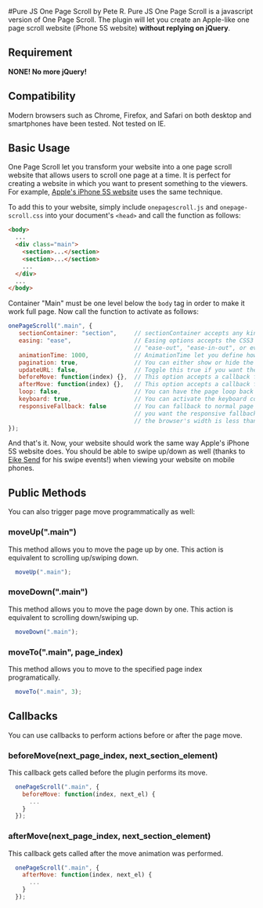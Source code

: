 #Pure JS One Page Scroll by Pete R.
Pure JS One Page Scroll is a javascript version of One Page Scroll. The plugin will let you create an Apple-like one page scroll website (iPhone 5S website) **without replying on jQuery**.

## Requirement
**NONE! No more jQuery!**

## Compatibility
Modern browsers such as Chrome, Firefox, and Safari on both desktop and smartphones have been tested. Not tested on IE.

## Basic Usage
One Page Scroll let you transform your website into a one page scroll website that allows users to scroll one page at a time. It is perfect for creating a website in which you want to present something to the viewers. For example, [Apple's iPhone 5S website](http://www.apple.com/iphone-5s/) uses the same technique.


To add this to your website, simply include `onepagescroll.js` and `onepage-scroll.css` into your document's `<head>` and call the function as follows:

````html
<body>
  ...
  <div class="main">
    <section>...</section>
    <section>...</section>
    ...
  </div>
  ...
</body>
````
Container "Main" must be one level below the `body` tag in order to make it work full page. Now call the function to activate as follows:
 
````javascript
onePageScroll(".main", {
   sectionContainer: "section",     // sectionContainer accepts any kind of selector in case you don't want to use section
   easing: "ease",                  // Easing options accepts the CSS3 easing animation such "ease", "linear", "ease-in", 
                                    // "ease-out", "ease-in-out", or even cubic bezier value such as "cubic-bezier(0.175, 0.885, 0.420, 1.310)"
   animationTime: 1000,             // AnimationTime let you define how long each section takes to animate
   pagination: true,                // You can either show or hide the pagination. Toggle true for show, false for hide.
   updateURL: false,                // Toggle this true if you want the URL to be updated automatically when the user scroll to each page.
   beforeMove: function(index) {},  // This option accepts a callback function. The function will be called before the page moves.
   afterMove: function(index) {},   // This option accepts a callback function. The function will be called after the page moves.
   loop: false,                     // You can have the page loop back to the top/bottom when the user navigates at up/down on the first/last page.
   keyboard: true,                  // You can activate the keyboard controls
   responsiveFallback: false        // You can fallback to normal page scroll by defining the width of the browser in which
                                    // you want the responsive fallback to be triggered. For example, set this to 600 and whenever 
                                    // the browser's width is less than 600, the fallback will kick in.
});
````
And that's it. Now, your website should work the same way Apple's iPhone 5S website does. You should be able to swipe up/down as well (thanks to [Eike Send](https://github.com/eikes) for his swipe events!) when viewing your website on mobile phones.

## Public Methods
You can also trigger page move programmatically as well:

### moveUp(".main")
This method allows you to move the page up by one. This action is equivalent to scrolling up/swiping down.

````javascript
  moveUp(".main");
````

### moveDown(".main")
This method allows you to move the page down by one. This action is equivalent to scrolling down/swiping up.

````javascript
  moveDown(".main");
````

### moveTo(".main", page_index)
This method allows you to move to the specified page index programatically.

````javascript
  moveTo(".main", 3);
````

## Callbacks
You can use callbacks to perform actions before or after the page move.

### beforeMove(next_page_index, next_section_element)
This callback gets called before the plugin performs its move.

````javascript
  onePageScroll(".main", {
    beforeMove: function(index, next_el) {
      ...
    }
  });
````

### afterMove(next_page_index, next_section_element)
This callback gets called after the move animation was performed.

````javascript
  onePageScroll(".main", {
    afterMove: function(index, next_el) {
      ...
    }
  });
````
